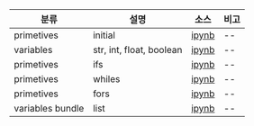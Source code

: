 
|분류 | 설명 | 소스| 비고|
|--| -- |--|--|
|primetives| initial |[ipynb](./codes/10_primetives_initial.ipynb)|--|
|variables| str, int, float, boolean  |[ipynb](./codes/02_variables.ipynb)|--|
|primetives| ifs |[ipynb](./codes/10_primetive_ifs.ipynb)|--|
|primetives| whiles |[ipynb](./codes/10_primetive_whiles.ipynb)|--|
|primetives| fors |[ipynb](./codes/10_primetive_fors.ipynb)|--|
|variables bundle| list |[ipynb](./codes/20_variables_bundles.ipynb)|--|

